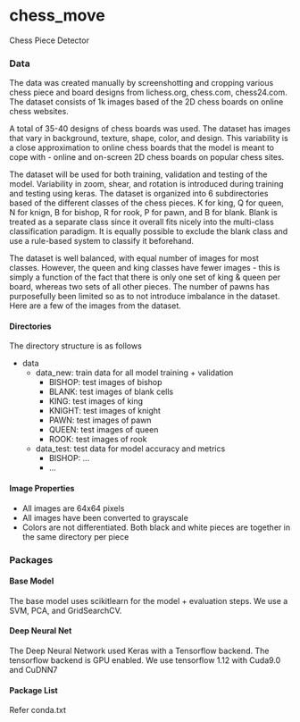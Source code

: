 # chess_move
Chess Piece Detector

### Data
The data was created manually by screenshotting and cropping various chess piece and board
designs from lichess.org, chess.com, chess24.com. The dataset consists of 1k images based of
the 2D chess boards on online chess websites.

A total of 35-40 designs of chess boards was used. The dataset has images that vary in
background, texture, shape, color, and design. This variability is a close approximation to online
chess boards that the model is meant to cope with - online and on-screen 2D chess boards on
popular chess sites.

The dataset will be used for both training, validation and testing of the model. Variability in zoom,
shear, and rotation is introduced during training and testing using keras. The dataset is organized
into 6 subdirectories based of the different classes of the chess pieces. K for king, Q for queen, N
for knign, B for bishop, R for rook, P for pawn, and B for blank. Blank is treated as a separate class
since it overall fits nicely into the multi-class classification paradigm. It is equally possible to
exclude the blank class and use a rule-based system to classify it beforehand.

The dataset is well balanced, with equal number of images for most classes. However, the queen
and king classes have fewer images - this is simply a function of the fact that there is only one set
of king & queen per board, whereas two sets of all other pieces. The number of pawns has
purposefully been limited so as to not introduce imbalance in the dataset. Here are a few of the
images from the dataset.

#### Directories
The directory structure is as follows

- data
  - data_new: train data for all model training + validation
    - BISHOP: test images of bishop
    - BLANK: test images of blank cells
    - KING: test images of king
    - KNIGHT: test images of knight
    - PAWN: test images of pawn
    - QUEEN: test images of queen
    - ROOK: test images of rook
  - data_test: test data for model accuracy and metrics
    - BISHOP: ...
    - ...

#### Image Properties
- All images are 64x64 pixels
- All images have been converted to grayscale
- Colors are not differentiated. Both black and white pieces are together in the same directory per piece

### Packages

#### Base Model
The base model uses scikitlearn for the model + evaluation steps. We use a SVM, PCA, and GridSearchCV.

#### Deep Neural Net
The Deep Neural Network used Keras with a Tensorflow backend. The tensorflow backend is GPU enabled. We use tensorflow 1.12 with Cuda9.0 and CuDNN7

#### Package List
Refer conda.txt 
